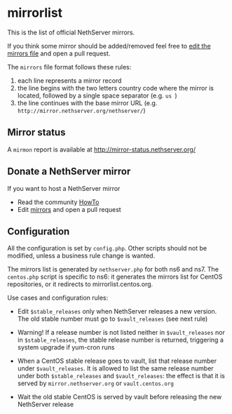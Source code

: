 # mirrorlist

This is the list of official NethServer mirrors. 

If you think some mirror should be added/removed feel free to [edit the mirrors
file](https://github.com/NethServer/mirrorlist/edit/master/mirrors) and open a
pull request.

The `mirrors` file format follows these rules:

1. each line represents a mirror record
2. the line begins with the two letters country code where the mirror is 
   located, followed by a single space separator (e.g. `us `)
3. the line continues with the base mirror URL (e.g. `http://mirror.nethserver.org/nethserver/`)

## Mirror status

A `mirmon` report is available at http://mirror-status.nethserver.org/

## Donate a NethServer mirror

If you want to host a NethServer mirror 

* Read the community [HowTo](https://community.nethserver.org/t/how-to-create-your-own-nethserver-mirror/344)
* Edit [mirrors](https://github.com/NethServer/mirrorlist/edit/master/mirrors) and open a pull request

## Configuration

All the configuration is set by ``config.php``. Other scripts should not be
modified, unless a business rule change is wanted.

The mirrors list is generated by ``nethserver.php`` for both ns6 and ns7. The
``centos.php`` script is specific to ns6: it generates the mirrors list for
CentOS repositories, or it redirects to mirrorlist.centos.org.

Use cases and configuration rules:

- Edit ``$stable_releases`` only when NethServer releases a new version.
  The old stable number must go to ``$vault_releases`` (see next rule)

- Warning! If a release number is not listed neither in ``$vault_releases`` nor
  in ``$stable_releases``, the stable release number is returned, triggering a
  system upgrade if yum-cron runs

- When a CentOS stable release goes to vault, list that release number under
  ``$vault_releases``. It is allowed to list the same release number under both
  ``$stable_releases`` and ``$vault_releases``: the effect is that it is served
  by `mirror.nethserver.org` or `vault.centos.org`

- Wait the old stable CentOS is served by vault before releasing the new
  NethServer release

